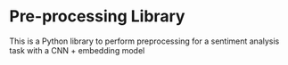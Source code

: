 # Pre-processing Library

This is a Python library to perform preprocessing for a sentiment analysis task with a CNN + embedding model
